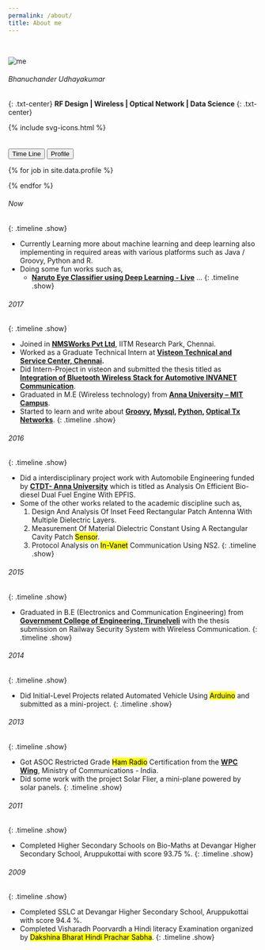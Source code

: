```yaml
---
permalink: /about/
title: About me
---
```


<br>

![me](https://media.licdn.com/dms/image/C5103AQHDVN6GgndO6w/profile-displayphoto-shrink_200_200/0?e=1560988800&v=beta&t=O1G7xe8Qa26t8KDzfmidJUG6xhQK03Pmhqo4BZeWd2k)
###### Bhanuchander Udhayakumar
{: .txt-center}
**RF Design | Wireless | Optical Network | Data Science**
{: .txt-center}

<div class="wrapper-footer">
    <footer class="svgBox">
      {% include svg-icons.html %}
    </footer>
</div>

<br>

<br>

<div class="abtBtnContainer">
<button onclick="toggle(event,'timeline')" class="cmnBtn currentBtn">Time Line</button>
<button onclick="toggle(event,'profile')" class="cmnBtn">Profile</button>
</div>


{% for job in site.data.profile %}
<div class="profileCard profile show " style="display:none; margin: 5%;">
<img src="{{job.logo}}" align= "right"/>
<h4>{{job.company}}</h4>
<b>{{job.location}}</b>
<br>
<h6>{{job.designation}}</h6>
<p>{{job.teams}}</p>
<p style="color: #699">{{job.period}}</p>
<p style="profileDescription">Domain : {{job.domain}}</p>
<p style="profileDescription">Languages : {{job.languages}}</p>
</div>
{% endfor %}

###### Now
{: .timeline .show}

- Currently Learning more about machine learning and deep learning also implementing in required areas with various platforms
 such as Java / Groovy, Python and R.
- Doing some fun works such as,
    - **[Naruto Eye Classifier using Deep Learning - Live](https://bhanuchander210.github.io/naruto_eyes_classification)**
\...
{: .timeline .show}

###### 2017
{: .timeline .show}

- Joined in **[NMSWorks Pvt Ltd](http://nmsworks.co.in)**, IITM Research Park, Chennai.
- Worked as a Graduate Technical Intern at **[Visteon Technical and Service Center, Chennai](http://www.visteon.com/).**
- Did Intern-Project in visteon and submitted the thesis titled as **[Integration of Bluetooth Wireless Stack for Automotive INVANET Communication](http://ijesc.org/upload/0937dc48f9d484fb58073aea2fbeccfd.Integration%20of%20Bluetooth%20Wireless%20Stack%20for%20Automotive%20INVANET%20Communication.pdf)**.
- Graduated in M.E (Wireless technology) from **[Anna University – MIT Campus](http://www.mitindia.edu/en/)**. 
- Started to learn and write about **[Groovy](https://github.com/Bhanuchander210/Learn_Groovy), [Mysql](https://github.com/Bhanuchander210/Mysql), [Python](https://github.com/Bhanuchander210/my_python_tutorial_1), [Optical Tx Networks](https://github.com/Bhanuchander210/Learn_Optical)**.
{: .timeline .show}

###### 2016
{: .timeline .show}

- Did a interdisciplinary project work with Automobile Engineering funded by **[CTDT- Anna University](http://ctdt.annauniv.edu/)** which is titled as Analysis On Efficient Bio-diesel Dual Fuel Engine With EPFIS.
- Some of the other works related to the academic discipline such as, 
    1. Design And Analysis Of Inset Feed Rectangular Patch Antenna With Multiple Dielectric Layers.
    2. Measurement Of Material Dielectric Constant Using A Rectangular Cavity Patch <mark>Sensor</mark>.
    3. Protocol Analysis on <mark>In-Vanet</mark> Communication Using NS2.
{: .timeline .show}

###### 2015
{: .timeline .show}

- Graduated in B.E (Electronics and Communication Engineering) from **[Government College of Engineering, Tirunelveli](http://www.gcetly.ac.in/)** with the thesis submission on Railway Security System with Wireless Communication.
{: .timeline .show}

###### 2014
{: .timeline .show}

- Did Initial-Level Projects related Automated Vehicle Using <mark>Arduino</mark> and submitted as a mini-project.
{: .timeline .show}

###### 2013
{: .timeline .show}

- Got ASOC Restricted Grade <mark>Ham Radio</mark> Certification from the **[WPC Wing](http://www.wpc.dot.gov.in/)**, Ministry of Communications - India.
- Did some work with the project Solar Flier, a mini-plane powered by solar panels. 
{: .timeline .show}

###### 2011
{: .timeline .show}

- Completed Higher Secondary Schools on Bio-Maths at Devangar Higher Secondary School, Aruppukottai with score 93.75 %.
{: .timeline .show}

###### 2009
{: .timeline .show}

- Completed SSLC at Devangar Higher Secondary School, Aruppukottai with score 94.4 %.
- Completed Visharadh Poorvardh a Hindi literacy Examination organized by <mark>Dakshina Bharat Hindi Prachar Sabha</mark>.
{: .timeline .show}